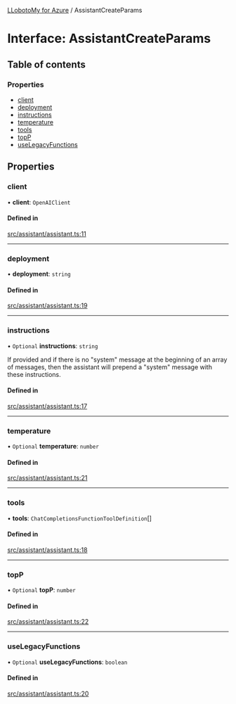 [LLobotoMy for Azure](../README.md) / AssistantCreateParams

# Interface: AssistantCreateParams

## Table of contents

### Properties

- [client](AssistantCreateParams.md#client)
- [deployment](AssistantCreateParams.md#deployment)
- [instructions](AssistantCreateParams.md#instructions)
- [temperature](AssistantCreateParams.md#temperature)
- [tools](AssistantCreateParams.md#tools)
- [topP](AssistantCreateParams.md#topp)
- [useLegacyFunctions](AssistantCreateParams.md#uselegacyfunctions)

## Properties

### client

• **client**: `OpenAIClient`

#### Defined in

[src/assistant/assistant.ts:11](https://github.com/paztek/llobotomy-azure/blob/5212bc9/src/assistant/assistant.ts#L11)

___

### deployment

• **deployment**: `string`

#### Defined in

[src/assistant/assistant.ts:19](https://github.com/paztek/llobotomy-azure/blob/5212bc9/src/assistant/assistant.ts#L19)

___

### instructions

• `Optional` **instructions**: `string`

If provided and if there is no "system" message at the beginning of an array of messages,
then the assistant will prepend a "system" message with these instructions.

#### Defined in

[src/assistant/assistant.ts:17](https://github.com/paztek/llobotomy-azure/blob/5212bc9/src/assistant/assistant.ts#L17)

___

### temperature

• `Optional` **temperature**: `number`

#### Defined in

[src/assistant/assistant.ts:21](https://github.com/paztek/llobotomy-azure/blob/5212bc9/src/assistant/assistant.ts#L21)

___

### tools

• **tools**: `ChatCompletionsFunctionToolDefinition`[]

#### Defined in

[src/assistant/assistant.ts:18](https://github.com/paztek/llobotomy-azure/blob/5212bc9/src/assistant/assistant.ts#L18)

___

### topP

• `Optional` **topP**: `number`

#### Defined in

[src/assistant/assistant.ts:22](https://github.com/paztek/llobotomy-azure/blob/5212bc9/src/assistant/assistant.ts#L22)

___

### useLegacyFunctions

• `Optional` **useLegacyFunctions**: `boolean`

#### Defined in

[src/assistant/assistant.ts:20](https://github.com/paztek/llobotomy-azure/blob/5212bc9/src/assistant/assistant.ts#L20)
